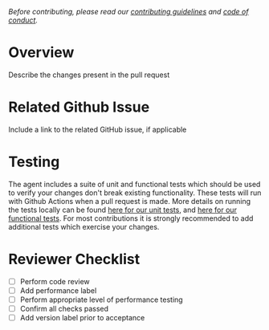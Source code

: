 _Before contributing, please read our [contributing guidelines](https://github.com/newrelic/newrelic-ruby-agent/blob/main/CONTRIBUTING.md) and [code of conduct](https://github.com/newrelic/.github/blob/master/CODE_OF_CONDUCT.md)._

# Overview

Describe the changes present in the pull request

# Related Github Issue

Include a link to the related GitHub issue, if applicable

# Testing

The agent includes a suite of unit and functional tests which should be used to
verify your changes don't break existing functionality. These tests will run with
Github Actions when a pull request is made. More details on running the tests locally can be found
[here for our unit tests](https://github.com/newrelic/newrelic-ruby-agent/blob/main/test/README.md),
and [here for our functional tests](https://github.com/newrelic/newrelic-ruby-agent/blob/main/test/multiverse/README.md).
For most contributions it is strongly recommended to add additional tests which
exercise your changes.

# Reviewer Checklist

- [ ] Perform code review
- [ ] Add performance label
- [ ] Perform appropriate level of performance testing
- [ ] Confirm all checks passed
- [ ] Add version label prior to acceptance
